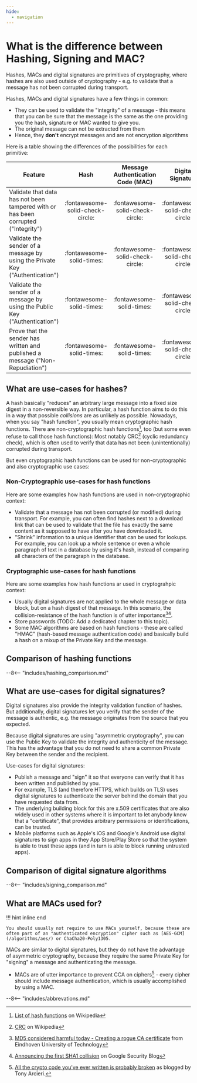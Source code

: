 ```yaml
---
hide:
  - navigation
---
```


# What is the difference between Hashing, Signing and MAC?

Hashes, MACs and digital signatures are primitives of cryptography, where hashes are also used outside of cryptography - e.g. to validate that a message has not been corrupted during transport.

Hashes, MACs and digital signatures have a few things in common:

- They can be used to validate the "integrity" of a message - this means that you can be sure that the message is the same as the one providing you the hash, signature or MAC wanted to give you.
- The original message can not be extracted from them
- Hence, they __don't__ encrypt messages and are not encryption algorithms

Here is a table showing the differences of the possibilities for each primitive:

|Feature|Hash|Message Authentication Code (MAC)|Digital Signature|
|-------|:--:|:---------------:|:-:|
|Validate that data has not been tampered with or has been corrupted ("Integrity")|:fontawesome-solid-check-circle:|:fontawesome-solid-check-circle:|:fontawesome-solid-check-circle:|
|Validate the sender of a message by using the Private Key ("Authentication")|:fontawesome-solid-times:|:fontawesome-solid-check-circle:|:fontawesome-solid-check-circle:|
|Validate the sender of a message by using the Public Key ("Authentication")|:fontawesome-solid-times:|:fontawesome-solid-times:|:fontawesome-solid-check-circle:|
|Prove that the sender has written and published a message ("Non-Repudiation")|:fontawesome-solid-times:|:fontawesome-solid-times:|:fontawesome-solid-check-circle:|

## What are use-cases for hashes?

A hash basically "reduces" an arbitrary large message into a fixed size digest in a non-reversible way. In particular, a hash function aims to do this in a way that possible _collisions_ are as unlikely as possible. Nowadays, when you say "hash function", you usually mean cryptographic hash functions. There are non-cryptographic hash functions[^1], too (but some even refuse to call those hash functions): Most notably CRC[^2] (cyclic redundancy check), which is often used to verify that data has not been (unintentionally) corrupted during transport.

But even cryptographic hash functions can be used for non-cryptographic and also cryptographic use cases:

### Non-Cryptographic use-cases for hash functions

Here are some examples how hash functions are used in non-cryptographic context:

- Validate that a message has not been corrupted (or modified) during transport. For example, you can often find hashes next to a download link that can be used to validate that the file has exactly the same content as it supposed to have after you have downloaded it.
- "Shrink" information to a unique identifier that can be used for lookups. For example, you can look up a whole sentence or even a whole paragraph of text in a database by using it's hash, instead of comparing all characters of the paragraph in the database.

### Cryptographic use-cases for hash functions

Here are some examples how hash functions ar used in cryptograhpic context:

- Usually digital signatures are not applied to the whole message or data block, but on a hash digest of that message. In this scenario, the collision-resistance of the hash function is of utter importance[^3][^4].
- Store passwords (TODO: Add a dedicated chapter to this topic).
- Some MAC algorithms are based on hash functions - these are called "HMAC" (hash-based message authentication code) and basically build a hash on a mixup of the Private Key and the message.

## Comparison of hashing functions

--8<-- "includes/hashing_comparison.md"

## What are use-cases for digital signatures?

Digital signatures also provide the integrity validation function of hashes. But additionally, digital signatures let you verify that the sender of the message is authentic, e.g. the message originates from the source that you expected.

Because digital signatures are using "asymmetric cryptography", you can use the Public Key to validate the integrity and authenticity of the message. This has the advantage that you do not need to share a common Private Key between the sender and the recipient.

Use-cases for digital signatures:

- Publish a message and "sign" it so that everyone can verify that it has been written and published by you.
- For example, TLS (and therefore HTTPS, which builds on TLS) uses digital signatures to authenticate the server behind the domain that you have requested data from.
- The underlying building block for this are x.509 certificates that are also widely used in other systems where it is important to let anybody know that a "certificate", that provides arbitrary permissions or identifications, can be trusted.
- Mobile platforms such as Apple's iOS and Google's Android use digital signatures to sign apps in they App Store/Play Store so that the system is able to trust these apps (and in turn is able to block running untrusted apps).

## Comparison of digital signature algorithms

--8<-- "includes/signing_comparison.md"

## What are MACs used for?

!!! hint inline end

    You should usually not require to use MACs yourself, because these are often part of an "authenticated encryption" cipher such as [AES-GCM](/algorithms/aes/) or ChaCha20-Poly1305.

MACs are similar to digital signatures, but they do not have the advantage of asymmetric cryptography, because they require the same Private Key for "signing" a message and authenticating the message.

- MACs are of utter importance to prevent CCA on ciphers[^5] - every cipher should include message authentication, which is usually accomplished by using a MAC.

--8<-- "includes/abbrevations.md"

[^1]: [List of hash functions](https://en.wikipedia.org/wiki/List_of_hash_functions) on Wikipedia
[^2]: [CRC](https://en.wikipedia.org/wiki/Cyclic_redundancy_check) on Wikipedia
[^3]: [MD5 considered harmful today - Creating a rogue CA certificate](https://www.win.tue.nl/hashclash/rogue-ca/) from Eindhoven University of Technology
[^4]: [Announcing the first SHA1 collision](https://security.googleblog.com/2017/02/announcing-first-sha1-collision.html) on Google Security Blog
[^5]: [All the crypto code you’ve ever written is probably broken](https://tonyarcieri.com/all-the-crypto-code-youve-ever-written-is-probably-broken) as blogged by Tony Arcieri.
